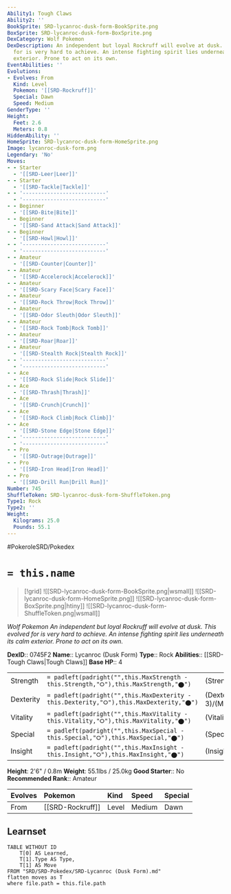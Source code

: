 ```yaml
---
Ability1: Tough Claws
Ability2: ''
BookSprite: SRD-lycanroc-dusk-form-BookSprite.png
BoxSprite: SRD-lycanroc-dusk-form-BoxSprite.png
DexCategory: Wolf Pokemon
DexDescription: An independent but loyal Rockruff will evolve at dusk. This evolved
  for is very hard to achieve. An intense fighting spirit lies underneath its calm
  exterior. Prone to act on its own.
EventAbilities: ''
Evolutions:
- Evolves: From
  Kind: Level
  Pokemon: '[[SRD-Rockruff]]'
  Special: Dawn
  Speed: Medium
GenderType: ''
Height:
  Feet: 2.6
  Meters: 0.8
HiddenAbility: ''
HomeSprite: SRD-lycanroc-dusk-form-HomeSprite.png
Image: lycanroc-dusk-form.png
Legendary: 'No'
Moves:
- - Starter
  - '[[SRD-Leer|Leer]]'
- - Starter
  - '[[SRD-Tackle|Tackle]]'
- - '---------------------------'
  - '---------------------------'
- - Beginner
  - '[[SRD-Bite|Bite]]'
- - Beginner
  - '[[SRD-Sand Attack|Sand Attack]]'
- - Beginner
  - '[[SRD-Howl|Howl]]'
- - '---------------------------'
  - '---------------------------'
- - Amateur
  - '[[SRD-Counter|Counter]]'
- - Amateur
  - '[[SRD-Accelerock|Accelerock]]'
- - Amateur
  - '[[SRD-Scary Face|Scary Face]]'
- - Amateur
  - '[[SRD-Rock Throw|Rock Throw]]'
- - Amateur
  - '[[SRD-Odor Sleuth|Odor Sleuth]]'
- - Amateur
  - '[[SRD-Rock Tomb|Rock Tomb]]'
- - Amateur
  - '[[SRD-Roar|Roar]]'
- - Amateur
  - '[[SRD-Stealth Rock|Stealth Rock]]'
- - '---------------------------'
  - '---------------------------'
- - Ace
  - '[[SRD-Rock Slide|Rock Slide]]'
- - Ace
  - '[[SRD-Thrash|Thrash]]'
- - Ace
  - '[[SRD-Crunch|Crunch]]'
- - Ace
  - '[[SRD-Rock Climb|Rock Climb]]'
- - Ace
  - '[[SRD-Stone Edge|Stone Edge]]'
- - '---------------------------'
  - '---------------------------'
- - Pro
  - '[[SRD-Outrage|Outrage]]'
- - Pro
  - '[[SRD-Iron Head|Iron Head]]'
- - Pro
  - '[[SRD-Drill Run|Drill Run]]'
Number: 745
ShuffleToken: SRD-lycanroc-dusk-form-ShuffleToken.png
Type1: Rock
Type2: ''
Weight:
  Kilograms: 25.0
  Pounds: 55.1
---
```


#PokeroleSRD/Pokedex

# `= this.name`

> [!grid]
> ![[SRD-lycanroc-dusk-form-BookSprite.png|wsmall]]
> ![[SRD-lycanroc-dusk-form-HomeSprite.png]]
> ![[SRD-lycanroc-dusk-form-BoxSprite.png|htiny]]
> ![[SRD-lycanroc-dusk-form-ShuffleToken.png|wsmall]]


*Wolf Pokemon*
*An independent but loyal Rockruff will evolve at dusk. This evolved for is very hard to achieve. An intense fighting spirit lies underneath its calm exterior. Prone to act on its own.*

**DexID**:: 0745F2
**Name**:: Lycanroc (Dusk Form)
**Type**:: Rock
**Abilities**:: [[SRD-Tough Claws|Tough Claws]]
**Base HP**:: 4

|           |                                                                                        |                                          |
| --------- | -------------------------------------------------------------------------------------- | ---------------------------------------- |
| Strength  | `= padleft(padright("",this.MaxStrength - this.Strength,"⭘"),this.MaxStrength,"⬤")`    | (Strength::3)/(MaxStrength::6)   |
| Dexterity | `= padleft(padright("",this.MaxDexterity - this.Dexterity,"⭘"),this.MaxDexterity,"⬤")` | (Dexterity:: 3)/(MaxDexterity::6) |
| Vitality  | `= padleft(padright("",this.MaxVitality - this.Vitality,"⭘"),this.MaxVitality,"⬤")`    | (Vitality::2)/(MaxVitality::4)   |
| Special   | `= padleft(padright("",this.MaxSpecial - this.Special,"⭘"),this.MaxSpecial,"⬤")`       | (Special::2)/(MaxSpecial::4)     |
| Insight   | `= padleft(padright("",this.MaxInsight - this.Insight,"⭘"),this.MaxInsight,"⬤")`       | (Insight::2)/(MaxInsight::4)     |

**Height**: 2'6" / 0.8m
**Weight**: 55.1lbs / 25.0kg
**Good Starter**:: No
**Recommended Rank**:: Amateur

| Evolves   | Pokemon          | Kind   | Speed   | Special   |
|:----------|:-----------------|:-------|:--------|:----------|
| From      | [[SRD-Rockruff]] | Level  | Medium  | Dawn      |

## Learnset

```dataview
TABLE WITHOUT ID
    T[0] AS Learned,
    T[1].Type AS Type,
    T[1] AS Move
FROM "SRD/SRD-Pokedex/SRD-Lycanroc (Dusk Form).md"
flatten moves as T
where file.path = this.file.path
```
